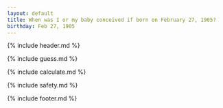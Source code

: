 ```yaml
---
layout: default
title: When was I or my baby conceived if born on February 27, 1905?
birthday: Feb 27, 1905
---
```


{% include header.md %}

{% include guess.md %}

{% include calculate.md %}

{% include safety.md %}

{% include footer.md %}



